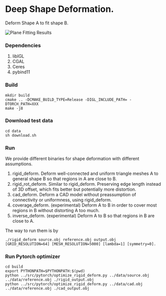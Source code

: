 # Deep Shape Deformation.
Deform Shape A to fit shape B.

![Plane Fitting Results](https://github.com/hjwdzh/ShapeDeform/raw/master/res/teaser.png)

### Dependencies
1. libIGL
2. CGAL
3. Ceres
4. pybind11

### Build
```
mkdir build
cmake .. -DCMAKE_BUILD_TYPE=Release -DIGL_INCLUDE_PATH= -DTORCH_PATH=XXX
make -j8
```

### Download test data
```
cd data
sh download.sh
```

### Run
We provide different binaries for shape deformation with different assumptions.
1. rigid_deform.
	Deform well-connected and uniform triangle meshes A to general shape B so that regions in A are close to B.
2. rigid_rot_deform.
	Similar to rigid_deform. Preserving edge length instead of 3D offset, which fits better but potentially more distortion.
3. cad_deform.
	Deform a CAD model without preassumption of connectivity or uniformness, using rigid_deform.
4. coverage_deform. (experimental)
	Deform A to B in order to cover most regions in B without distorting A too much.
5. inverse_deform. (experimental)
	Deform A to B so that regions in B are close to A.

The way to run them is by
```
./rigid_deform source.obj reference.obj output.obj [GRID_RESOLUTION=64] [MESH_RESOLUTION=5000] [lambda=1] [symmetry=0].
```

### Run Pytorch optimizer
```
cd build
export PYTHONPATH=$PYTHONPATH:$(pwd)
python ../src/pytorch/optimize_rigid_deform.py ../data/source.obj ../data/reference.obj ./rigid_output.obj
python ../src/pytorch/optimize_rigid_deform.py ../data/cad.obj ../data/reference.obj ./cad_output.obj
```

